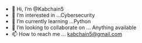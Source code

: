 - 👋 Hi, I’m @Kabchain5
- 👀 I’m interested in ...Cybersecurity
- 🌱 I’m currently learning ...Python
- 💞️ I’m looking to collaborate on ... Anything available
- 📫 How to reach me ... kabchain5@gmail.com

<!---
Kabchain5/Kabchain5 is a ✨ special ✨ repository because its `README.md` (this file) appears on your GitHub profile.
You can click the Preview link to take a look at your changes.
--->
